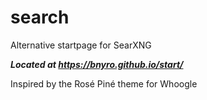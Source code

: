 # search
Alternative startpage for SearXNG

***Located at https://bnyro.github.io/start/***

Inspired by the Rosé Piné theme for Whoogle
